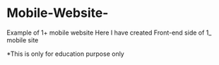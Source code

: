# Mobile-Website-
Example of 1+ mobile website
Here I have created Front-end side of 1_ mobile site

*This is only for education purpose only
